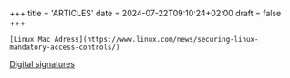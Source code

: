 +++
title = 'ARTICLES'
date = 2024-07-22T09:10:24+02:00
draft = false
+++

    [Linux Mac Adress](https://www.linux.com/news/securing-linux-mandatory-access-controls/)
[Digital signatures](https://www.maketecheasier.com/verify-authenticity-linux-software-digital-signatures/)